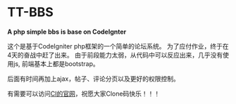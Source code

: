 # TT-BBS
**A php simple bbs is base on CodeIgnter**

这个是基于CodeIgniter php框架的一个简单的论坛系统。
为了应付作业，终于在4天的奋战中赶了出来。
由于前段能力太弱，从代码中可以反应出来，几乎没有使用js,
前端基本上都是bootstrap。

后面有时间再加上ajax，帖子、评论分页以及更好的权限控制。

有需要可以访问[CI的官网](http://codeigniter.org.cn/user_guide/)，祝愿大家Clone码快乐！！！

